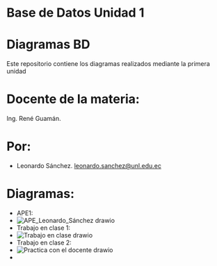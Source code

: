 # Base de Datos Unidad 1
# Diagramas BD
Este repositorio contiene los diagramas realizados mediante la primera unidad
# Docente de la materia:
Ing. René Guamán.
# Por:
- Leonardo Sánchez.
  leonardo.sanchez@unl.edu.ec
# Diagramas:
- APE1:
- ![APE_Leonardo_Sánchez drawio](https://github.com/user-attachments/assets/0ff7d22a-b3d1-4f66-8613-9cec1011d3cd)
- Trabajo en clase 1:
- ![Trabajo en clase drawio](https://github.com/user-attachments/assets/2df9dbb1-7aea-4827-84c1-de548e5af24d)
- Trabajo en clase 2:
- ![Practica con el docente drawio](https://github.com/user-attachments/assets/9afe1616-822f-4033-8378-dff9c8c159df)
- 




